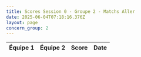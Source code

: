 ```yaml
---
title: Scores Session 0 - Groupe 2 - Matchs Aller
date: 2025-06-04T07:18:16.376Z
layout: page
concern_group: 2
---
```




| Équipe 1 | Équipe 2 | Score | Date |
|----------|----------|-------|------|

